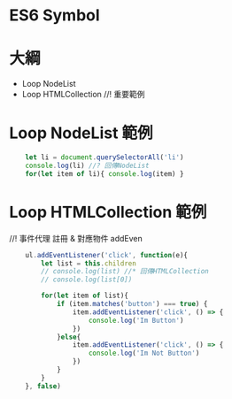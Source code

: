 # ES6 Symbol

# 大綱
- Loop NodeList
- Loop HTMLCollection //! 重要範例

# Loop NodeList 範例
```js
    let li = document.querySelectorAll('li')
    console.log(li) //? 回傳NodeList
    for(let item of li){ console.log(item) }
```

# Loop HTMLCollection 範例
//! 事件代理 註冊 & 對應物件 addEven
```js
    ul.addEventListener('click', function(e){
        let list = this.children
        // console.log(list) //* 回傳HTMLCollection
        // console.log(list[0])

        for(let item of list){
            if (item.matches('button') === true) {
                item.addEventListener('click', () => {
                    console.log('Im Button')
                })
            }else{
                item.addEventListener('click', () => {
                    console.log('Im Not Button')
                })
            }
        }
    }, false)
```